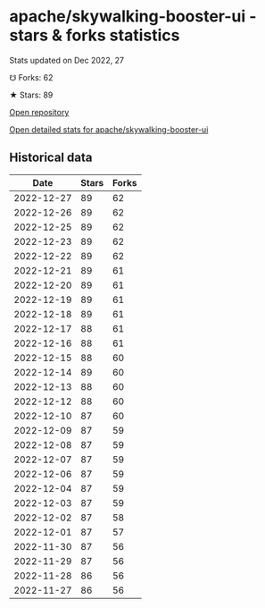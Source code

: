 # apache/skywalking-booster-ui - stars & forks statistics

Stats updated on Dec 2022, 27

☋ Forks: 62

★ Stars: 89

[Open repository](https://github.com/apache/skywalking-booster-ui)

[Open detailed stats for apache/skywalking-booster-ui](https://reviewgithub.com/rep/apache/skywalking-booster-ui)

## Historical data
| Date | Stars | Forks |
|------|-------|-------|
| 2022-12-27 | 89 | 62 | 
| 2022-12-26 | 89 | 62 | 
| 2022-12-25 | 89 | 62 | 
| 2022-12-23 | 89 | 62 | 
| 2022-12-22 | 89 | 62 | 
| 2022-12-21 | 89 | 61 | 
| 2022-12-20 | 89 | 61 | 
| 2022-12-19 | 89 | 61 | 
| 2022-12-18 | 89 | 61 | 
| 2022-12-17 | 88 | 61 | 
| 2022-12-16 | 88 | 61 | 
| 2022-12-15 | 88 | 60 | 
| 2022-12-14 | 89 | 60 | 
| 2022-12-13 | 88 | 60 | 
| 2022-12-12 | 88 | 60 | 
| 2022-12-10 | 87 | 60 | 
| 2022-12-09 | 87 | 59 | 
| 2022-12-08 | 87 | 59 | 
| 2022-12-07 | 87 | 59 | 
| 2022-12-06 | 87 | 59 | 
| 2022-12-04 | 87 | 59 | 
| 2022-12-03 | 87 | 59 | 
| 2022-12-02 | 87 | 58 | 
| 2022-12-01 | 87 | 57 | 
| 2022-11-30 | 87 | 56 | 
| 2022-11-29 | 87 | 56 | 
| 2022-11-28 | 86 | 56 | 
| 2022-11-27 | 86 | 56 | 


